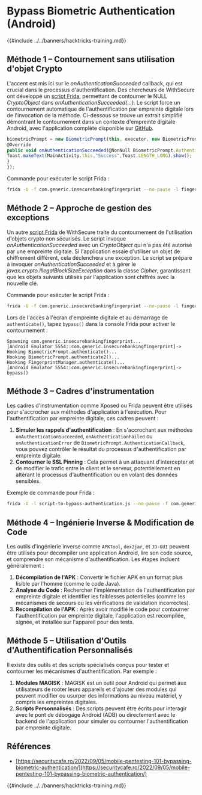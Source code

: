 # Bypass Biometric Authentication (Android)

{{#include ../../banners/hacktricks-training.md}}


## **Méthode 1 – Contournement sans utilisation d'objet Crypto**

L'accent est mis ici sur le _onAuthenticationSucceeded_ callback, qui est crucial dans le processus d'authentification. Des chercheurs de WithSecure ont développé un [script Frida](https://github.com/WithSecureLABS/android-keystore-audit/blob/master/frida-scripts/fingerprint-bypass.js), permettant de contourner le NULL _CryptoObject_ dans _onAuthenticationSucceeded(...)_. Le script force un contournement automatique de l'authentification par empreinte digitale lors de l'invocation de la méthode. Ci-dessous se trouve un extrait simplifié démontrant le contournement dans un contexte d'empreinte digitale Android, avec l'application complète disponible sur [GitHub](https://github.com/St3v3nsS/InsecureBanking).
```javascript
biometricPrompt = new BiometricPrompt(this, executor, new BiometricPrompt.AuthenticationCallback() {
@Override
public void onAuthenticationSucceeded(@NonNull BiometricPrompt.AuthenticationResult result) {
Toast.makeText(MainActivity.this,"Success",Toast.LENGTH_LONG).show();
}
});
```
Commande pour exécuter le script Frida :
```bash
frida -U -f com.generic.insecurebankingfingerprint --no-pause -l fingerprint-bypass.js
```
## **Méthode 2 – Approche de gestion des exceptions**

Un autre [script Frida](https://github.com/WithSecureLABS/android-keystore-audit/blob/master/frida-scripts/fingerprint-bypass-via-exception-handling.js) de WithSecure traite du contournement de l'utilisation d'objets crypto non sécurisés. Le script invoque _onAuthenticationSucceeded_ avec un _CryptoObject_ qui n'a pas été autorisé par une empreinte digitale. Si l'application essaie d'utiliser un objet de chiffrement différent, cela déclenchera une exception. Le script se prépare à invoquer _onAuthenticationSucceeded_ et à gérer le _javax.crypto.IllegalBlockSizeException_ dans la classe _Cipher_, garantissant que les objets suivants utilisés par l'application sont chiffrés avec la nouvelle clé.

Commande pour exécuter le script Frida :
```bash
frida -U -f com.generic.insecurebankingfingerprint --no-pause -l fingerprint-bypass-via-exception-handling.js
```
Lors de l'accès à l'écran d'empreinte digitale et au démarrage de `authenticate()`, tapez `bypass()` dans la console Frida pour activer le contournement :
```
Spawning com.generic.insecurebankingfingerprint...
[Android Emulator 5554::com.generic.insecurebankingfingerprint]-> Hooking BiometricPrompt.authenticate()...
Hooking BiometricPrompt.authenticate2()...
Hooking FingerprintManager.authenticate()...
[Android Emulator 5554::com.generic.insecurebankingfingerprint]-> bypass()
```
## **Méthode 3 – Cadres d'instrumentation**

Les cadres d'instrumentation comme Xposed ou Frida peuvent être utilisés pour s'accrocher aux méthodes d'application à l'exécution. Pour l'authentification par empreinte digitale, ces cadres peuvent :

1. **Simuler les rappels d'authentification** : En s'accrochant aux méthodes `onAuthenticationSucceeded`, `onAuthenticationFailed` ou `onAuthenticationError` de `BiometricPrompt.AuthenticationCallback`, vous pouvez contrôler le résultat du processus d'authentification par empreinte digitale.
2. **Contourner le SSL Pinning** : Cela permet à un attaquant d'intercepter et de modifier le trafic entre le client et le serveur, potentiellement en altérant le processus d'authentification ou en volant des données sensibles.

Exemple de commande pour Frida :
```bash
frida -U -l script-to-bypass-authentication.js --no-pause -f com.generic.in
```
## **Méthode 4 – Ingénierie Inverse & Modification de Code**

Les outils d'ingénierie inverse comme `APKTool`, `dex2jar`, et `JD-GUI` peuvent être utilisés pour décompiler une application Android, lire son code source, et comprendre son mécanisme d'authentification. Les étapes incluent généralement :

1. **Décompilation de l'APK** : Convertir le fichier APK en un format plus lisible par l'homme (comme le code Java).
2. **Analyse du Code** : Rechercher l'implémentation de l'authentification par empreinte digitale et identifier les faiblesses potentielles (comme les mécanismes de secours ou les vérifications de validation incorrectes).
3. **Recompilation de l'APK** : Après avoir modifié le code pour contourner l'authentification par empreinte digitale, l'application est recompilée, signée, et installée sur l'appareil pour des tests.

## **Méthode 5 – Utilisation d'Outils d'Authentification Personnalisés**

Il existe des outils et des scripts spécialisés conçus pour tester et contourner les mécanismes d'authentification. Par exemple :

1. **Modules MAGISK** : MAGISK est un outil pour Android qui permet aux utilisateurs de rooter leurs appareils et d'ajouter des modules qui peuvent modifier ou usurper des informations au niveau matériel, y compris les empreintes digitales.
2. **Scripts Personnalisés** : Des scripts peuvent être écrits pour interagir avec le pont de débogage Android (ADB) ou directement avec le backend de l'application pour simuler ou contourner l'authentification par empreinte digitale.

## Références

- [https://securitycafe.ro/2022/09/05/mobile-pentesting-101-bypassing-biometric-authentication/](https://securitycafe.ro/2022/09/05/mobile-pentesting-101-bypassing-biometric-authentication/)


{{#include ../../banners/hacktricks-training.md}}
